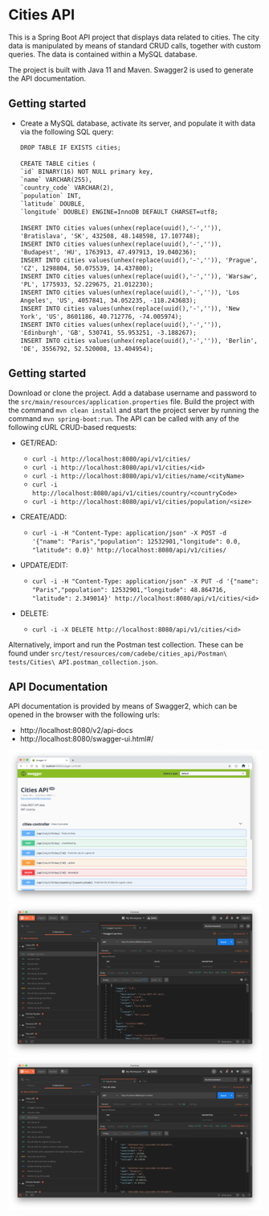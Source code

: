 # Cities API

This is a Spring Boot API project that displays data related to cities. The city data is manipulated by means of standard CRUD calls, together with custom queries. The data is contained within a MySQL database.

The project is built with Java 11 and Maven. Swagger2 is used to generate the API documentation.


## Getting started

* Create a MySQL database, activate its server, and populate it with data via the following SQL query:

    ```
    DROP TABLE IF EXISTS cities;

    CREATE TABLE cities (
    `id` BINARY(16) NOT NULL primary key,
    `name` VARCHAR(255),
    `country_code` VARCHAR(2),
    `population` INT,
    `latitude` DOUBLE,
    `longitude` DOUBLE) ENGINE=InnoDB DEFAULT CHARSET=utf8;

    INSERT INTO cities values(unhex(replace(uuid(),'-','')), 'Bratislava', 'SK', 432508, 48.148598, 17.107748);
    INSERT INTO cities values(unhex(replace(uuid(),'-','')), 'Budapest', 'HU', 1763913, 47.497913, 19.040236);
    INSERT INTO cities values(unhex(replace(uuid(),'-','')), 'Prague', 'CZ', 1298804, 50.075539, 14.437800);
    INSERT INTO cities values(unhex(replace(uuid(),'-','')), 'Warsaw', 'PL', 1775933, 52.229675, 21.012230);
    INSERT INTO cities values(unhex(replace(uuid(),'-','')), 'Los Angeles', 'US', 4057841, 34.052235, -118.243683);
    INSERT INTO cities values(unhex(replace(uuid(),'-','')), 'New York', 'US', 8601186, 40.712776, -74.005974);
    INSERT INTO cities values(unhex(replace(uuid(),'-','')), 'Edinburgh', 'GB', 530741, 55.953251, -3.188267);
    INSERT INTO cities values(unhex(replace(uuid(),'-','')), 'Berlin', 'DE', 3556792, 52.520008, 13.404954);
    ```

## Getting started

Download or clone the project. Add a database username and password to the `src/main/resources/application.properties` file. 
Build the project with the command `mvn clean install` and start the project server by running the command `mvn spring-boot:run`. The API can be called with any of the following cURL CRUD-based requests:

* GET/READ:

  * ```curl -i http://localhost:8080/api/v1/cities/```
  * ```curl -i http://localhost:8080/api/v1/cities/<id>```
  * ```curl -i http://localhost:8080/api/v1/cities/name/<cityName>```
  * ```curl -i http://localhost:8080/api/v1/cities/country/<countryCode>```
  * ```curl -i http://localhost:8080/api/v1/cities/population/<size>```


* CREATE/ADD:

  * ```curl -i -H "Content-Type: application/json" -X POST -d '{"name": "Paris","population": 12532901,"longitude": 0.0, "latitude": 0.0}' http://localhost:8080/api/v1/cities/```


* UPDATE/EDIT:

  * ```curl -i -H "Content-Type: application/json" -X PUT -d '{"name": "Paris","population": 12532901,"longitude": 48.864716, "latitude": 2.349014}' http://localhost:8080/api/v1/cities/<id>```


* DELETE:

  * ```curl -i -X DELETE http://localhost:8080/api/v1/cities/<id>```

Alternatively, import and run the Postman test collection. These can be found under `src/test/resources/com/cadebe/cities_api/Postman\ tests/Cities\ API.postman_collection.json`.


## API Documentation

API documentation is provided by means of Swagger2, which can be opened in the browser with the following urls:

* http://localhost:8080/v2/api-docs
* http://localhost:8080/swagger-ui.html#/

<p align="center">
  <img src="images/screenShot-01.png"/>
  <img src="images/screenShot-02.png"/>
  <img src="images/screenShot-03.png"/>
</p>